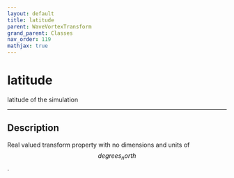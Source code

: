 ```yaml
---
layout: default
title: latitude
parent: WaveVortexTransform
grand_parent: Classes
nav_order: 119
mathjax: true
---
```


#  latitude

latitude of the simulation


---

## Description
Real valued transform property with no dimensions and units of $$degrees_north$$.

